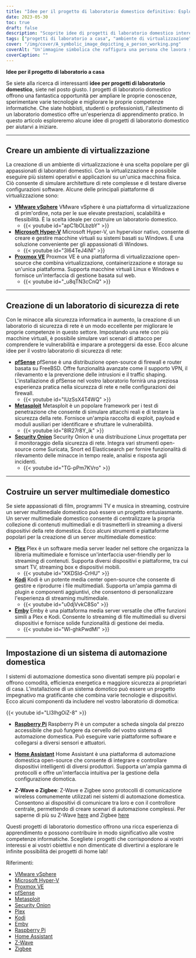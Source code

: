 ```yaml
---
title: "Idee per il progetto di laboratorio domestico definitivo: Esplorare nuove possibilità"
date: 2023-05-30
toc: true
draft: false
description: "Scoprite idee di progetti di laboratorio domestico interessanti e innovativi per ampliare le vostre conoscenze e migliorare le vostre competenze informatiche."
tags: ["progetti di laboratorio a casa", "ambiente di virtualizzazione", "laboratorio di sicurezza di rete", "home media server", "sistema domotico", "esperienza pratica", "Competenze informatiche", "tecnologia", "software", "hardware", "sperimentazione", "apprendimento", "architettura di rete", "configurazioni software", "sicurezza informatica", "firewall", "router", "streaming multimediale", "rete domestica", "dispositivi intelligenti", "automazione", "Raspberry Pi", "Z-Wave", "Zigbee", "Plex", "Kodi", "Emby", "VMware vSphere", "Microsoft Hyper-V", "Proxmox VE", "creare un ambiente di virtualizzazione a casa", "creare un laboratorio di sicurezza di rete con pfSense", "configurare un server multimediale domestico con Plex", "costruire un sistema di automazione domestica con Raspberry Pi"]
cover: "/img/cover/A_symbolic_image_depicting_a_person_working.png"
coverAlt: "Un'immagine simbolica che raffigura una persona che lavora su una configurazione di virtualizzazione con più sistemi operativi e componenti di rete."
coverCaption: ""
---
```


**Idee per il progetto di laboratorio a casa**

Se siete alla ricerca di interessanti **idee per progetti di laboratorio domestico**, siete nel posto giusto. I progetti di laboratorio domestico offrono una fantastica opportunità per ampliare le proprie conoscenze, sperimentare varie tecnologie e migliorare le proprie competenze informatiche. Che siate hobbisti, studenti o professionisti, l'allestimento di un laboratorio domestico offre un'esperienza di apprendimento pratico. In questo articolo esploreremo alcune idee di progetti di laboratorio domestico per aiutarvi a iniziare.

_____

## Creare un ambiente di virtualizzazione

La creazione di un ambiente di virtualizzazione è una scelta popolare per gli appassionati di laboratori domestici. Con la virtualizzazione è possibile eseguire più sistemi operativi e applicazioni su un'unica macchina fisica. Ciò consente di simulare architetture di rete complesse e di testare diverse configurazioni software. Alcune delle principali piattaforme di virtualizzazione sono:

- [**VMware vSphere**](https://www.vmware.com/products/vsphere.html) VMware vSphere è una piattaforma di virtualizzazione di prim'ordine, nota per le sue elevate prestazioni, scalabilità e flessibilità. È la scelta ideale per costruire un laboratorio domestico.
  - {{< youtube id="apC1bOLbzbY" >}}
- [**Microsoft Hyper-V**](https://docs.microsoft.com/en-us/virtualization/hyper-v-on-windows/) Microsoft Hyper-V, un hypervisor nativo, consente di creare e gestire macchine virtuali su sistemi basati su Windows. È una soluzione conveniente per gli appassionati di Windows.
  - {{< youtube id="3I64TeJ4iNI" >}}
- [**Proxmox VE**](https://www.proxmox.com/) Proxmox VE è una piattaforma di virtualizzazione open-source che combina virtualizzazione, containerizzazione e storage su un'unica piattaforma. Supporta macchine virtuali Linux e Windows e fornisce un'interfaccia di gestione basata sul web.
  - {{< youtube id="_u8qTN3cCnQ" >}}

_____
## Creazione di un laboratorio di sicurezza di rete

Con le minacce alla sicurezza informatica in aumento, la creazione di un laboratorio di sicurezza di rete è un modo eccellente per migliorare le proprie competenze in questo settore. Impostando una rete con più macchine virtuali, è possibile simulare vari scenari di attacco per comprendere le vulnerabilità e imparare a proteggersi da esse. Ecco alcune idee per il vostro laboratorio di sicurezza di rete:

- [**pfSense**](https://www.pfsense.org/) pfSense è una distribuzione open-source di firewall e router basata su FreeBSD. Offre funzionalità avanzate come il supporto VPN, il rilevamento e la prevenzione delle intrusioni e il traffic shaping. L'installazione di pfSense nel vostro laboratorio fornirà una preziosa esperienza pratica nella sicurezza di rete e nelle configurazioni dei firewall.
  - {{< youtube id="lUzSsX4T4WQ" >}}
- [**Metasploit**](https://www.metasploit.com/) Metasploit è un popolare framework per i test di penetrazione che consente di simulare attacchi reali e di testare la sicurezza della rete. Fornisce un'ampia raccolta di exploit, payload e moduli ausiliari per identificare e sfruttare le vulnerabilità.
  - {{< youtube id="8lR27r8Y_ik" >}}
- [**Security Onion**](https://securityonion.net/) Security Onion è una distribuzione Linux progettata per il monitoraggio della sicurezza di rete. Integra vari strumenti open-source come Suricata, Snort ed Elasticsearch per fornire funzionalità di rilevamento delle minacce in tempo reale, analisi e risposta agli incidenti.
  - {{< youtube id="TG-pPm7KVro" >}}

_____
## Costruire un server multimediale domestico

Se siete appassionati di film, programmi TV e musica in streaming, costruire un server multimediale domestico può essere un progetto entusiasmante. Un server multimediale domestico consente di centralizzare la propria collezione di contenuti multimediali e di trasmetterli in streaming a diversi dispositivi della rete domestica. Ecco alcuni strumenti e piattaforme popolari per la creazione di un server multimediale domestico:

- [**Plex**](https://www.plex.tv/) Plex è un software media server leader nel settore che organizza la libreria multimediale e fornisce un'interfaccia user-friendly per lo streaming di contenuti. Supporta diversi dispositivi e piattaforme, tra cui smart TV, streaming box e dispositivi mobili.
  - {{< youtube id="XKDSld-CrHU" >}}
- [**Kodi**](https://kodi.tv/) Kodi è un potente media center open-source che consente di gestire e riprodurre i file multimediali. Supporta un'ampia gamma di plugin e componenti aggiuntivi, che consentono di personalizzare l'esperienza di streaming multimediale.
  - {{< youtube id="u0djVvkC8So" >}}
- [**Emby**](https://emby.media/) Emby è una piattaforma media server versatile che offre funzioni simili a Plex e Kodi. Consente lo streaming di file multimediali su diversi dispositivi e fornisce solide funzionalità di gestione dei media.
  - {{< youtube id="Wl-ghkPwdMI" >}}
  
_____
## Impostazione di un sistema di automazione domestica

I sistemi di automazione domestica sono diventati sempre più popolari e offrono comodità, efficienza energetica e maggiore sicurezza ai proprietari di casa. L'installazione di un sistema domotico può essere un progetto impegnativo ma gratificante che combina varie tecnologie e dispositivi. Ecco alcuni componenti da includere nel vostro laboratorio di domotica:

{{< youtube id="LI3lhgOiZ-8" >}}

- [**Raspberry Pi**](https://www.raspberrypi.org/) Raspberry Pi è un computer a scheda singola dal prezzo accessibile che può fungere da cervello del vostro sistema di automazione domestica. Può eseguire varie piattaforme software e collegarsi a diversi sensori e attuatori.

- [**Home Assistant**](https://www.home-assistant.io/) Home Assistant è una piattaforma di automazione domestica open-source che consente di integrare e controllare dispositivi intelligenti di diversi produttori. Supporta un'ampia gamma di protocolli e offre un'interfaccia intuitiva per la gestione della configurazione domotica.

- **Z-Wave o Zigbee**: Z-Wave e Zigbee sono protocolli di comunicazione wireless comunemente utilizzati nei sistemi di automazione domestica. Consentono ai dispositivi di comunicare tra loro e con il controllore centrale, permettendo di creare scenari di automazione complessi. Per saperne di più su Z-Wave [here](https://www.z-wave.com/) and Zigbee [here](https://zigbeealliance.org/)

Questi progetti di laboratorio domestico offrono una ricca esperienza di apprendimento e possono contribuire in modo significativo alle vostre competenze informatiche. Scegliete i progetti che corrispondono ai vostri interessi e ai vostri obiettivi e non dimenticate di divertirvi a esplorare le infinite possibilità dei progetti di home lab!

Riferimenti:
- [VMware vSphere](https://www.vmware.com/products/vsphere.html)
- [Microsoft Hyper-V](https://docs.microsoft.com/en-us/virtualization/hyper-v-on-windows/)
- [Proxmox VE](https://www.proxmox.com/)
- [pfSense](https://www.pfsense.org/)
- [Metasploit](https://www.metasploit.com/)
- [Security Onion](https://securityonion.net/)
- [Plex](https://www.plex.tv/)
- [Kodi](https://kodi.tv/)
- [Emby](https://emby.media/)
- [Raspberry Pi](https://www.raspberrypi.org/)
- [Home Assistant](https://www.home-assistant.io/)
- [Z-Wave](https://www.z-wave.com/)
- [Zigbee](https://zigbeealliance.org/)
